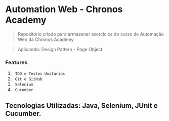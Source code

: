 # Automation Web - Chronos Academy

> Repositório criado para armazenar exercícios do curso de Automação Web da Chronos Academy

> Aplicando: Design Pattern - Page Object

<h3>Features</h3>
<ol>
	<li><code> TDD e Testes Unitários</code></li>
	<li><code> Git e GitHub </code></li>
	<li><code> Selenium </code></li>
	<li><code> Cucumber </code></li>
</ol>

## Tecnologias Utilizadas: Java, Selenium, JUnit e Cucumber.
